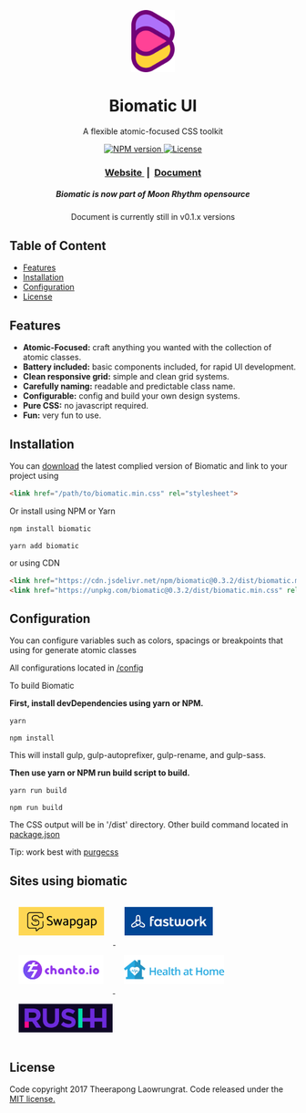 <p align="center">
  <a href="https://biomatic-ui.com">
  	<img width=15% src="https://raw.githubusercontent.com/BioMaRu/biomatic/readme-resource/readme-images/logo.png">
  </a>
</p>

<h1 align="center">Biomatic UI</h1>
<p align="center">A flexible atomic-focused CSS toolkit</p>

<div align="center">
  <a href="https://npmjs.org/package/biomatic">
    <img src="https://img.shields.io/npm/v/biomatic.svg?style=flat-square"
      alt="NPM version" />
  </a>
  <a href="https://github.com/BioMaRu/biomatic/blob/master/LICENSE">
    <img src="https://img.shields.io/badge/license-MIT-blue.svg?style=flat-square"
      alt="License" />
  </a>
</div>

<div align="center">
  <h3>
    <a href="https://biomatic-ui.com">
      Website
    </a>
    <span> &nbsp;|&nbsp; </span>
    <a href="https://biomatic-ui.com/document/introduction">
      Document
    </a>
  </h3>
  <h5>Biomatic is now part of Moon Rhythm opensource</h5>
  <div>Document is currently still in v0.1.x versions</div>
</div>

## Table of Content
- [Features](#features)
- [Installation](#installation)
- [Configuration](#configuration)
- [License](#license)

## Features
- __Atomic-Focused:__ craft anything you wanted with the collection of atomic classes.
- __Battery included:__ basic components included, for rapid UI development.
- __Clean responsive grid:__ simple and clean grid systems.
- __Carefully naming:__ readable and predictable class name.
- __Configurable:__ config and build your own design systems.
- __Pure CSS:__ no javascript required.
- __Fun:__ very fun to use.

## Installation
You can [download](https://github.com/moonrhythm/biomatic/releases/download/v0.3.2/biomatic.full.min.css.zip) the latest complied version of Biomatic and link to your project using
```html
<link href="/path/to/biomatic.min.css" rel="stylesheet">
```

Or install using NPM or Yarn
```shell
npm install biomatic
```

```shell
yarn add biomatic
```

or using CDN
```html
<link href="https://cdn.jsdelivr.net/npm/biomatic@0.3.2/dist/biomatic.min.css" rel="stylesheet">
<link href="https://unpkg.com/biomatic@0.3.2/dist/biomatic.min.css" rel="stylesheet">
```

## Configuration
You can configure variables such as colors, spacings or breakpoints that using for generate atomic classes

All configurations located in [/config](https://github.com/BioMaRu/biomatic/blob/master/src/config)

To build Biomatic

__First, install devDependencies using yarn or NPM.__
```shell
yarn
```

```shell
npm install
```
This will install gulp, gulp-autoprefixer, gulp-rename, and gulp-sass.


__Then use yarn or NPM run build script to build.__
```shell
yarn run build
```

```shell
npm run build
```

The CSS output will be in '/dist' directory.
Other build command located in [package.json](https://github.com/BioMaRu/biomatic/blob/master/package.json)

Tip: work best with [purgecss](https://github.com/FullHuman/purgecss)

## Sites using biomatic

<div style="display: fles">
  <a href="https://www.swapgap.com">
    <img height="50"
    style="margin: 16px" src="https://raw.githubusercontent.com/BioMaRu/biomatic/readme-resource/readme-images/swapgap.png?v=2">
  </a>
  <a href="https://fastwork.co">
    <img height="50"
    style="margin: 16px" src="https://raw.githubusercontent.com/BioMaRu/biomatic/readme-resource/readme-images/fastwork.png">
  </a>
  <a href="https://chanto.io">
    <img height="50"
    style="margin: 16px" src="https://raw.githubusercontent.com/BioMaRu/biomatic/readme-resource/readme-images/chanto.png">
  </a>
  <a href="https://healthathome.in.th/">
    <img height="50"
    style="margin: 16px" src="https://raw.githubusercontent.com/BioMaRu/biomatic/readme-resource/readme-images/healthathome.png">
  </a>
  <a href="https://rushh.co/">
    <img height="50"
    style="margin: 16px" src="https://raw.githubusercontent.com/BioMaRu/biomatic/readme-resource/readme-images/rushh.png">
  </a>
</div>

## License
Code copyright 2017 Theerapong Laowrungrat. Code released under the <a href="https://github.com/BioMaRu/biomatic/blob/master/LICENSE">MIT license.</a>
